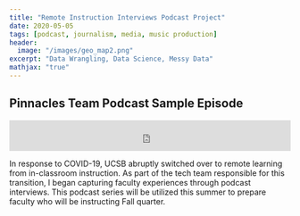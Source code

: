 ```yaml
---
title: "Remote Instruction Interviews Podcast Project"
date: 2020-05-05
tags: [podcast, journalism, media, music production]
header:
  image: "/images/geo_map2.png"
excerpt: "Data Wrangling, Data Science, Messy Data"
mathjax: "true"
---
```


## Pinnacles Team Podcast Sample Episode

<iframe width="100%" height="55" src="https://iradeo.com/station/embed/160270" frameborder="0" scrolling="no" allow="autoplay"></iframe>

In response to COVID-19, UCSB abruptly switched over to remote learning from in-classroom instruction. As part of the tech team responsible for this transition, I began capturing faculty experiences through podcast interviews.  This podcast series will be utilized this summer to prepare faculty who will be instructing Fall quarter. 
